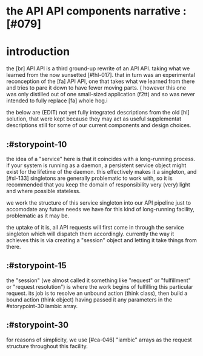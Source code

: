 # the API API components narrative :[#079]


# introduction

the [br] API API is a third ground-up rewrite of an API API. taking what
we learned from the now sunsetted [#!hl-017]. that in turn was an
experimental reconception of the [fa] API API, one that
takes what we learned from there and tries to pare it down to have fewer
moving parts. ( however this one was only distilled out of one small-sized
application (f2tt) and so was never intended to fully replace [fa] whole hog.i


the below are (EDIT) not yet fully integrated descriptions from the old
[hl] solution, that were kept because they may act as useful
supplementat descriptions still for some of our current components and
design choices.





## :#storypoint-10

the idea of a "service" here is that it coincides with a long-running process.
if your system is running as a daemon, a persistent service object might exist
for the lifetime of the daemon. this effectively makes it a singleton, and
[#sl-133] singletons are generally problematic to work with, so it is
recommended that you keep the domain of responsibility very (very) light
and where possible stateless.

we work the structure of this service singleton into our API pipeline just
to accomodate any future needs we have for this kind of long-running facility,
problematic as it may be.

the uptake of it is, all API requests will first come in through the service
singleton which will dispatch them accordingly. currently the way it achieves
this is via creating a "session" object and letting it take things from there.




## :#storypoint-15

the "session" (we almost called it something like "request" or "fulfillment"
or "request resolution") is where the work begins of fulfilling this
particular request. its job is to resolve an unbound action (think class),
then build a bound action (think object) having passed it any parameters in
the #storypoint-30 iambic array.




## :#storypoint-30

for reasons of simplicity, we use [#ca-046] "iambic" arrays as the request
structure throughout this facility.
